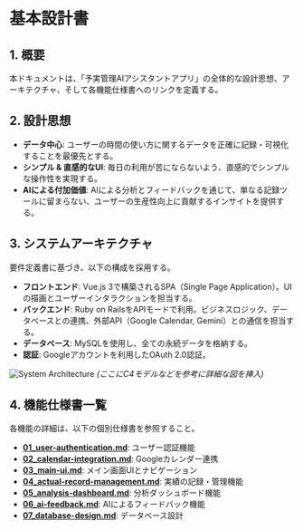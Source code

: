 # 基本設計書

## 1. 概要

本ドキュメントは、「予実管理AIアシスタントアプリ」の全体的な設計思想、アーキテクチャ、そして各機能仕様書へのリンクを定義する。

## 2. 設計思想

- **データ中心**: ユーザーの時間の使い方に関するデータを正確に記録・可視化することを最優先とする。
- **シンプル & 直感的なUI**: 毎日の利用が苦にならないよう、直感的でシンプルな操作性を実現する。
- **AIによる付加価値**: AIによる分析とフィードバックを通じて、単なる記録ツールに留まらない、ユーザーの生産性向上に貢献するインサイトを提供する。

## 3. システムアーキテクチャ

要件定義書に基づき、以下の構成を採用する。

- **フロントエンド**: Vue.js 3で構築されるSPA（Single Page Application）。UIの描画とユーザーインタラクションを担当する。
- **バックエンド**: Ruby on RailsをAPIモードで利用。ビジネスロジック、データベースとの連携、外部API（Google Calendar, Gemini）との通信を担当する。
- **データベース**: MySQLを使用し、全ての永続データを格納する。
- **認証**: Googleアカウントを利用したOAuth 2.0認証。

![System Architecture](https://placehold.jp/150x150.png?text=System+Architecture+Diagram)
*(ここにC4モデルなどを参考に詳細な図を挿入)*

## 4. 機能仕様書一覧

各機能の詳細は、以下の個別仕様書を参照すること。

- **[01_user-authentication.md](./01_user-authentication.md)**: ユーザー認証機能
- **[02_calendar-integration.md](./02_calendar-integration.md)**: Googleカレンダー連携
- **[03_main-ui.md](./03_main-ui.md)**: メイン画面UIとナビゲーション
- **[04_actual-record-management.md](./04_actual-record-management.md)**: 実績の記録・管理機能
- **[05_analysis-dashboard.md](./05_analysis-dashboard.md)**: 分析ダッシュボード機能
- **[06_ai-feedback.md](./06_ai-feedback.md)**: AIによるフィードバック機能
- **[07_database-design.md](./07_database-design.md)**: データベース設計
